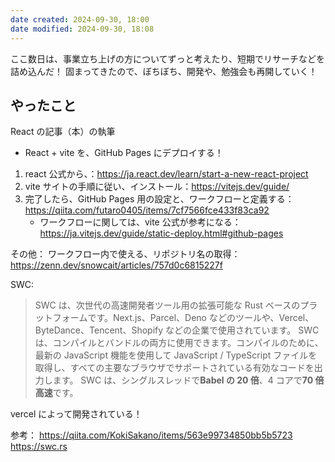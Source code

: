 ```yaml
---
date created: 2024-09-30, 18:00
date modified: 2024-09-30, 18:08
---
```


ここ数日は、事業立ち上げの方についてずっと考えたり、短期でリサーチなどを詰め込んだ！
固まってきたので、ぼちぼち、開発や、勉強会も再開していく！

## やったこと

React の記事（本）の執筆

- React + vite を、GitHub Pages にデプロイする！

1. react 公式から、：https://ja.react.dev/learn/start-a-new-react-project
2. vite サイトの手順に従い、インストール：https://vitejs.dev/guide/
3. 完了したら、GitHub Pages 用の設定と、ワークフローと定義する：https://qiita.com/futaro0405/items/7cf7566fce433f83ca92
   - ワークフローに関しては、vite 公式が参考になる：https://ja.vitejs.dev/guide/static-deploy.html#github-pages

その他：
ワークフロー内で使える、リポジトリ名の取得：https://zenn.dev/snowcait/articles/757d0c6815227f

SWC:

> SWC は、次世代の高速開発者ツール用の拡張可能な Rust ベースのプラットフォームです。Next.js、Parcel、Deno などのツールや、Vercel、ByteDance、Tencent、Shopify などの企業で使用されています。
> SWC は、コンパイルとバンドルの両方に使用できます。コンパイルのために、最新の JavaScript 機能を使用して JavaScript / TypeScript ファイルを取得し、すべての主要なブラウザでサポートされている有効なコードを出力します。
> SWC は、シングルスレッドで**Babel の 20 倍**、4 コアで**70 倍高速**です。

vercel によって開発されている！

参考：
https://qiita.com/KokiSakano/items/563e99734850bb5b5723
https://swc.rs
